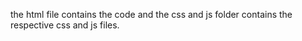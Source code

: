 the html file contains the code 
and the css and js folder contains the respective css and js files.
